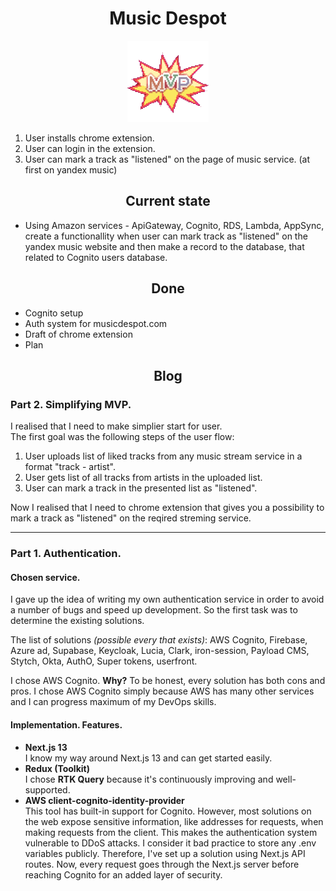 <h1 align="center">
    Music Despot
</h1>

<p align="center">
    <img src="./assets/mvp.png" alt="drawing" width="130" style="margin: auto"/>
</p>

1. User installs chrome extension.
2. User can login in the extension.
3. User can mark a track as "listened" on the page of music service. (at first on yandex music)

<h2 align="center">
    Current state
</h2>

- Using Amazon services - ApiGateway, Cognito, RDS, Lambda, AppSync, create a functionallity when user can mark track as "listened" on the yandex music website and then make a record to the database, that related to Cognito users database.

<h2 align="center">
    Done
</h2>

- Cognito setup
- Auth system for musicdespot.com
- Draft of chrome extension
- Plan

<h2 align="center">
    Blog
</h2>

### Part 2. Simplifying MVP.

I realised that I need to make simplier start for user.  
The first goal was the following steps of the user flow:

1. User uploads list of liked tracks from any music stream service in a format "track - artist".
2. User gets list of all tracks from artists in the uploaded list.
3. User can mark a track in the presented list as "listened".

Now I realised that I need to chrome extension that gives you a possibility to mark a track as "listened" on the reqired streming service.

---

### Part 1. Authentication.

#### Chosen service.

I gave up the idea of writing my own authentication service in order to avoid a number of bugs and speed up development. So the first task was to determine the existing solutions. 

The list of solutions *(possible every that exists)*: AWS Cognito, Firebase, Azure ad, Supabase, Keycloak, Lucia, Clark, iron-session, Payload CMS, Stytch, Okta, AuthO, Super tokens, userfront.

I chose AWS Cognito. **Why?** To be honest, every solution has both cons and pros. I chose AWS Cognito simply because AWS has many other services and I can progress maximum of my DevOps skills.

#### Implementation. Features.

- **Next.js 13**  
I know my way around Next.js 13 and can get started easily.
- **Redux (Toolkit)**  
I chose **RTK Query** because it's continuously improving and well-supported.
- **AWS client-cognito-identity-provider**  
This tool has built-in support for Cognito. However, most solutions on the web expose sensitive information, like addresses for requests, when making requests from the client. This makes the authentication system vulnerable to DDoS attacks. I consider it bad practice to store any .env variables publicly. Therefore, I've set up a solution using Next.js API routes. Now, every request goes through the Next.js server before reaching Cognito for an added layer of security.
